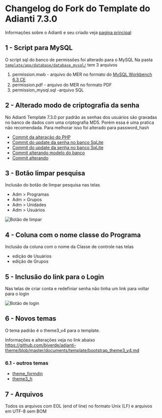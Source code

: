 # Changelog do Fork do Template do Adianti 7.3.0

Informações sobre o Adianti e seu criado veja  [pagina principal](../README.md)

## 1 - Script para MySQL
O script sql do banco de permissões foi alterado para o MySQL 
Na pasta [`template/app/database/database_mysql/`](https://github.com/bjverde/adianti-template/tree/master/template/app/database/database_mysql) tem 3 arquivos

1. permission.mwb - arquivo do MER no formato do [MySQL Workbench 6.3 CE](https://www.mysql.com/products/workbench/)
1. permission.pdf - arquivo do MER no formato PDF
1. permission_mysql.sql -arquivo SQL


## 2 - Alterado modo de criptografia da senha
No Adianti Template 7.3.0 por padrão as senhas dos usuários são gravadas no banco de dados com uma criptografia MD5. Porém essa é uma pratica não recomendada. Para melhorar isso foi alterado para password_hash

* [Commit da alteração do PHP](https://github.com/bjverde/adianti-fork-template/commit/f9c69c40aa30d4d2d3413dd2bd4d90ede60d94d9)
* [Commit do update da senha no banco SqLite](https://github.com/bjverde/adianti-fork-template/commit/89f0b900d4752dcd7d4955a3e18fc5f9d342e1b8)
* [Commit do update da senha no banco SqLite](https://github.com/bjverde/adianti-fork-template/commit/89f0b900d4752dcd7d4955a3e18fc5f9d342e1b8)
* [Commit alterando modelo do banco](https://github.com/bjverde/adianti-fork-template/commit/9b3f1f5c1f4091e82116ca7f851b9b6554c0a544)
* [Commit alterando ](https://github.com/bjverde/adianti-fork-template/commit/b76c326f23e3ea3e87f90ad815e8db8754ee7d5d)

## 3 - Botão limpar pesquisa
Inclusão do botão de limpar pesquisa nas telas
* Adm > Programas
* Adm > Grupos
* Adm > Unidades
* Adm > Usuários

![Botão de limpar](img/template_71_limpar_pesquisa.png)


## 4 - Coluna com o nome classe do Programa
Inclusão da coluna com o nome da Classe de controle nas telas

* edição de Usuários
* edição de Grupos



## 5 - Inclusão do link para o Login
Nas telas de criar conta e redefiniar senha não tinha um link para voltar para o login

![Botão de login](img/template_71_senha.png)


## 6 - Novos temas

O tema padrão é o theme3_v4 para o template. 

Informações e alterações veja no link abaixo
https://github.com/bjverde/adianti-theme/blob/master/documents/template/bootstrap_theme3_v4.md

### 6.1 - outros temas
* [theme_formdin](https://github.com/bjverde/adianti-theme/blob/master/documents/template/bootstrap_theme_formdin.md)
* [theme3_h](https://github.com/bjverde/adianti-theme/blob/master/documents/template/bootstrap_theme3_h.md)

## 7 - Arquivos 
Todos os arquivos com EOL (end of line) no formato Unix (LF) e arquivos em UTF-8 sem BOM